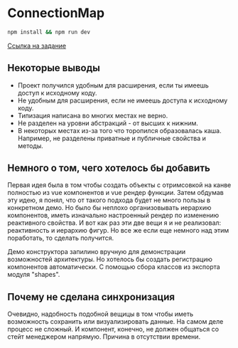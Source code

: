 # ConnectionMap

```sh
npm install && npm run dev
```

[Ссылка на задание](https://github.com/proorder/ConnectionMap/blob/master/Task.pdf)

## Некоторые выводы

- Проект получился удобным для расширения, если ты имеешь доступ к исходному коду.
- Не удобным для расширения, если не имеешь доступа к исходному коду.
- Типизация написана во многих местах не верно.
- Не разделен на уровни абстракций - от высших к нижним.
- В некоторых местах из-за того что торопился образовалась каша. Например, не разделены приватные и публичные свойства и методы.

## Немного о том, чего хотелось бы добавить

Первая идея была в том чтобы создать объекты с отримсовкой на канве полностью из vue компонентов и vue рендер функции.
Затем обдумав эту идею, я понял, что от такого подхода будет не много пользы в конкретном демо. Но было бы неплохо организовывать иерархию компонентов, иметь изначально настроенный рендер по изменению реактивного свойства. И вот как раз эти две вещи я и не реализовал: реактивность и иерархию фигур.
Но все же если еще немного над этим поработать, то сделать получится.

Демо конструктора запилино вручную для демонстрации возможностей архитектуры. Но хотелось бы создать регистрацию компонентов автоматически. С помощью сбора классов из экспорта модуля "shapes".

## Почему не сделана синхронизация

Очевидно, надобность подобной вещицы в том чтобы иметь возможность сохранить или визуализировать данные. На самом деле процесс не сложный. И компонент, конечно, не должен общаться со стейт менеджером напрямую. Причина в отсутствии времени.
